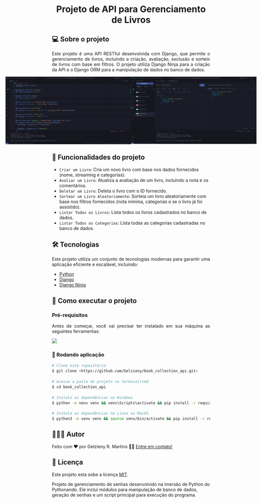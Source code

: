 <h1 align="center">Projeto de API para Gerenciamento de Livros</h1>

## 💻 Sobre o projeto

<p align="justify">
Este projeto é uma API RESTful desenvolvida com Django, que permite o gerenciamento de livros, incluindo a criação, avaliação, exclusão e sorteio de livros com base em filtros. O projeto utiliza Django Ninja para a criação da API e o Django ORM para a manipulação de dados no banco de dados.
</p>

<p align="center" style="display: flex; align-items: flex-start; justify-content: center;">
  <img alt="" title="#" src="https://github.com/Gelzieny/book_collection_api/blob/main/.github/img/endp.png?raw=true" width="400px">

  <img alt="" title="#" src="https://github.com/Gelzieny/book_collection_api/blob/main/.github/img/image.png?raw=true" width="400px">
</p>

## 🔨 Funcionalidades do projeto

- `Criar um Livro`: Cria um novo livro com base nos dados fornecidos (nome, streaming e categorias).
- `Avaliar um Livro`: Atualiza a avaliação de um livro, incluindo a nota e os comentários.
- `Deletar um Livro`: Deleta o livro com o ID fornecido.
- `Sortear um Livro Aleatoriamente`: Sorteia um livro aleatoriamente com base nos filtros fornecidos (nota mínima, categorias e se o livro já foi assistido).
- `Listar Todos os Livros`: Lista todos os livros cadastrados no banco de dados.
- `Listar Todos os Categorias`: Lista todas as categorias cadastradas no banco de dados.

## 🛠 Tecnologias

<p align="justify">Este projeto utiliza um conjunto de tecnologias modernas para garantir uma aplicação eficiente e escalável, incluindo:</p>

- [Python](https://www.python.org/)
- [Django](https://www.djangoproject.com/)
- [Django Ninja](https://django-ninja.dev/)

## 🚀 Como executar o projeto

### Pré-requisitos

<p align="justify">Antes de começar, você vai precisar ter instalado em sua máquina as seguintes ferramentas:</p>

<a href="https://skillicons.dev">
  <img src="https://skillicons.dev/icons?i=git,python,vscode" />
</a>

### 🎲 Rodando aplicação

```bash
# Clone este repositório
$ git clone <https://github.com/Gelzieny/book_collection_api.git>

# Acesse a pasta do projeto no terminal/cmd
$ cd book_collection_api

# Instale as dependências no Windows
$ python -m venv venv && venv\Scripts\activate && pip install -r requirements.txt

# Instale as dependências no Linux ou MacOS
$ python3 -m venv venv && source venv/bin/activate && pip install -r requirements.txt
```

## 🧑🏻‍💻 Autor

Feito com ❤️ por Gelzieny R. Martins 👋🏽 [Entre em contato!](https://www.linkedin.com/in/gelzieny/)

## 📝 Licença

Este projeto esta sobe a licença [MIT](./LICENSE).

Projeto de gerenciamento de senhas desenvolvido na imersão de Python do Pythonando. Ele inclui módulos para manipulação de banco de dados, geração de senhas e um script principal para execução do programa.
